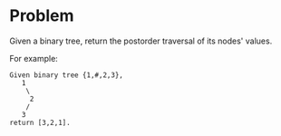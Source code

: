 Problem
===
Given a binary tree, return the postorder traversal of its nodes' values.

For example:

	Given binary tree {1,#,2,3},
	   1
	    \
	     2
	    /
	   3
	return [3,2,1].